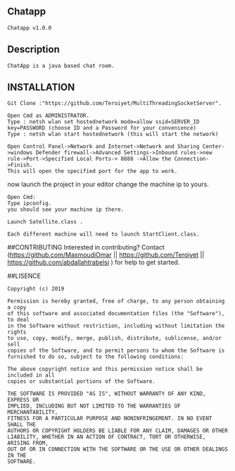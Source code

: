 ## Chatapp

```
Chatapp v1.0.0
```

## Description

```
ChatApp is a java based chat room.
```

## INSTALLATION

```
Git Clone :"https://github.com/Teroiyet/MultiThreadingSocketServer".
```

```Server :
Open Cmd as ADMINISTRATOR.
Type : netsh wlan set hostednetwork mode=allow ssid=SERVER_ID key=PASSWORD (choose ID and a Password for your convenience)
Type : netsh wlan start hostednetwork (this will start the network)
```

```Port:
Open Control Panel->Network and Internet->Network and Sharing Center->windows Defender firewall->Advanced Settings->Inbound rules->new rule->Port->Specified Local Ports-> 8888 ->Allow the Connection->Finish.
This will open the specified port for the app to work.
```

now launch the project in your editor
change the machine ip to yours.

```To get your ip:
Open Cmd:
Type ipconfig.
you should see your machine ip there.
```

```Launching Chatserver
Launch Satellite.class .
```

```Clients Launching the chat 
Each different machine will need to launch StartClient.class.
```

##CONTRIBUTING
Interested in contributing? Contact (https://github.com/MasmoudiOmar || https://github.com/Teroiyet  || https://github.com/abdallahtrabelsi ) for help to get started.

##LISENCE
```
Copyright (c) 2019 

Permission is hereby granted, free of charge, to any person obtaining a copy
of this software and associated documentation files (the "Software"), to deal
in the Software without restriction, including without limitation the rights
to use, copy, modify, merge, publish, distribute, sublicense, and/or sell
copies of the Software, and to permit persons to whom the Software is
furnished to do so, subject to the following conditions:

The above copyright notice and this permission notice shall be included in all
copies or substantial portions of the Software.

THE SOFTWARE IS PROVIDED "AS IS", WITHOUT WARRANTY OF ANY KIND, EXPRESS OR
IMPLIED, INCLUDING BUT NOT LIMITED TO THE WARRANTIES OF MERCHANTABILITY,
FITNESS FOR A PARTICULAR PURPOSE AND NONINFRINGEMENT. IN NO EVENT SHALL THE
AUTHORS OR COPYRIGHT HOLDERS BE LIABLE FOR ANY CLAIM, DAMAGES OR OTHER
LIABILITY, WHETHER IN AN ACTION OF CONTRACT, TORT OR OTHERWISE, ARISING FROM,
OUT OF OR IN CONNECTION WITH THE SOFTWARE OR THE USE OR OTHER DEALINGS IN THE
SOFTWARE.
```
 

